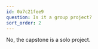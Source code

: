 ```yaml
---
id: 0a7c21fee9
question: Is it a group project?
sort_order: 2
---
```


No, the capstone is a solo project.